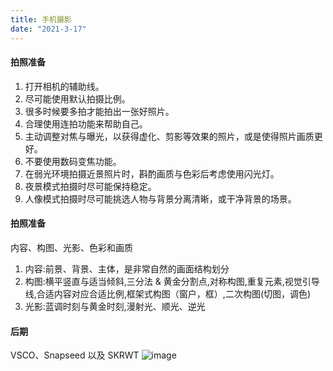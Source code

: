 ```yaml
---
title: 手机摄影
date: "2021-3-17"
---
```


#### 拍照准备
1. 打开相机的辅助线。
1. 尽可能使用默认拍摄比例。
1. 很多时候要多拍才能拍出一张好照片。
1. 合理使用连拍功能来帮助自己。
1. 主动调整对焦与曝光，以获得虚化、剪影等效果的照片，或是使得照片画质更好。
1. 不要使用数码变焦功能。
1. 在弱光环境拍摄近景照片时，斟酌画质与色彩后考虑使用闪光灯。
1. 夜景模式拍摄时尽可能保持稳定。
1. 人像模式拍摄时尽可能挑选人物与背景分离清晰，或干净背景的场景。

#### 拍照准备
内容、构图、光影、色彩和画质

1. 内容:前景、背景、主体，是非常自然的画面结构划分
2. 构图:横平竖直与适当倾斜,三分法 & 黄金分割点,对称构图,重复元素,视觉引导线,合适内容对应合适比例,框架式构图（窗户，框）,二次构图(切图，调色)
3. 光影:蓝调时刻与黄金时刻,漫射光、顺光、逆光

#### 后期
VSCO、Snapseed 以及 SKRWT
![image](https://men-hulu.github.io/efcore/1-2.png)
